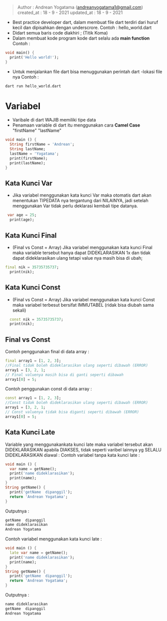 > Author  : Andrean Yogatama (andreanyogatama1@gmail.com)
created_at : 18 - 9 - 2021
updated_at : 18 - 9 - 2021

- Best practice developer dart, dalam membuat file dart terdiri dari huruf kecil dan dipisahkan dengan underscrore.
Contoh :  hello_world.dart
- Didart semua baris code diakhiri ; (Titik Koma)
- Dalam membuat kode program kode dart selalu ada **main function**
Contoh : 
```dart
void main() {
  print('Hello world!');
}
```
- Untuk menjalankan file dart bisa menuggunakan perintah dart -lokasi file nya
Contoh : 
```bash
dart run hello_world.dart
```
# Variabel
- Varibale di dart WAJIB memiliki tipe data
- Penamaan variable di dart itu menggunakan cara **Camel Case** "firstName" "lastName"
```dart
void main () {
  String firstName = 'Andrean';
  String lastName;
  lastName = 'Yogatama';
  print(firstName);
  print(lastName);
}
```
## Kata Kunci Var
- Jika variabel menggunakan kata kunci Var maka otomatis dart akan menentukan TIPEDATA nya tergantung dari NILAINYA, jadi setelah menggunakan Var tidak perlu deklarasi kembali tipe datanya.
```dart
 var age = 25;
  print(age);
```
## Kata Kunci Final
- (Final vs Const = Array) Jika variabel menggunakan kata kunci Final maka variable tersebut hanya dapat DIDEKLARASIKAN 1x dan tidak dapat dideklarasikan ulang tetapi value nya masih bisa di ubah;
```dart
final nik = 35735735737;
  print(nik);
```
## Kata Kunci Const
- (Final vs Const = Array) Jika variabel menggunakan kata kunci Const maka variabel terbesut bersifat IMMUTABEL (ridak bisa diubah sama sekali)
```dart
  const nik = 35735735737;
  print(nik);
```
## Final vs Const
Contoh penggunakan final di data array : 
```dart
final array1 = [1, 2, 3];
//Final tidak boleh dideklarasikan ulang seperti dibawah (ERROR)
array1 = [3, 2, 1;
// Final valuenya masih bisa di ganti seperti dibawah
array1[0] = 5;
```
Contoh penggunakan const di data array : 
```dart
const array1 = [1, 2, 3];
//Const tidak boleh dideklarasikan ulang seperti dibawah (ERROR)
array1 = [3, 2, 1;
// Const valuenya tidak bisa diganti seperti dibawah (ERROR)
array1[0] = 5;
```
## Kata Kunci Late
Variable yang menggunakankata kunci late maka variabel tersebut akan DIDEKLARASIKAN apabila DIAKSES, tidak seperti varibel lainnya yg SELALU DIDEKLARASIKAN diawal : 
Contoh variabel tanpa kata kunci late : 
```dart
void main () {
  var name = getName();
  print('name dideklarasikan');
  print(name);
}
String getName() {
  print('getName  dipanggil');
  return 'Andrean Yogatama';
}
```
Outputnya : 
```bash
getName  dipanggil
name dideklarasikan
Andrean Yogatama
```
Contoh variabel menggunakan kata kunci late : 
```dart
void main () {
  late var name = getName();
  print('name dideklarasikan');
  print(name);
}
String getName() {
  print('getName  dipanggil');
  return 'Andrean Yogatama';
}
```
Outputnya : 
```bash
name dideklarasikan
getName  dipanggil
Andrean Yogatama
```

